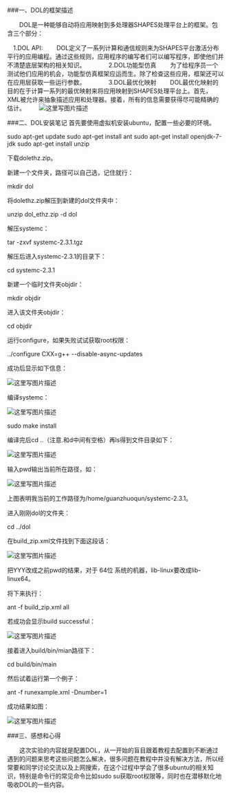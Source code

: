 ﻿###一、DOL的框架描述

　　DOL是一种能够自动将应用映射到多处理器SHAPES处理平台上的框架。包含三个部分：

 　1.DOL API:
 　　DOL定义了一系列计算和通信规则来为SHAPES平台激活分布平行的应用编程。通过这些规则，应用程序的编写者们可以编写程序，即使他们并不清楚底层架构的相关知识。
 　　
　 2.DOL功能型仿真
 　　为了给程序员一个测试他们应用的机会，功能型仿真框架应运而生。除了检查这些应用，框架还可以在应用层获取一些运行参数。
 　　
　 3.DOL最优化映射
 　　DOL最优化映射的目的在于计算一系列的最优映射来将应用映射到SHAPES处理平台上。首先，XML被允许来抽象描述应用和处理器。接着，所有的信息需要获得尽可能精确的估计。
 　　![这里写图片描述](http://img.blog.csdn.net/20161008205522484)

###二、DOL安装笔记
首先要使用虚拟机安装ubuntu，配置一些必要的环境。

sudo apt-get update
sudo apt-get install ant
 sudo apt-get install openjdk-7-jdk
sudo apt-get install unzip

下载dolethz.zip。

新建一个文件夹，路径可以自己选，记住就行：

mkdir dol

将dolethz.zip解压到新建的dol文件夹中：

unzip dol_ethz.zip -d dol

解压systemc：

tar -zxvf systemc-2.3.1.tgz

解压后进入systemc-2.3.1的目录下：

cd systemc-2.3.1

新建一个临时文件夹objdir：

mkdir objdir

进入该文件夹objdir：

cd objdir

运行configure，如果失败试试获取root权限：

../configure CXX=g++ --disable-async-updates

成功后显示如下信息：

![这里写图片描述](http://img.blog.csdn.net/20161008212132029)

编译systemc：

![这里写图片描述](http://img.blog.csdn.net/20161008212846779)

sudo make install

编译完后cd ..（注意.和d中间有空格）再ls得到文件目录如下：

![这里写图片描述](http://img.blog.csdn.net/20161008212545406)

输入pwd输出当前所在路径，如：

![这里写图片描述](http://img.blog.csdn.net/20161008212909201)

上图表明我当前的工作路径为/home/guanzhuoqun/systemc-2.3.1。

进入刚刚dol的文件夹：

cd ../dol

在build_zip.xml文件找到下面这段话：

![这里写图片描述](http://img.blog.csdn.net/20161008213238002)

把YYY改成之前pwd的结果，对于  64位 系统的机器，lib-linux要改成lib-linux64。

将下来执行：

ant -f build_zip.xml all

若成功会显示build successful：

![这里写图片描述](http://img.blog.csdn.net/20161008213513414)

接着进入build/bin/mian路径下：

cd build/bin/main

然后试着运行第一个例子：

ant -f runexample.xml -Dnumber=1

成功结果如图：

![这里写图片描述](http://img.blog.csdn.net/20161008213718363)

###三、感想和心得

　　这次实验的内容就是配置DOL，从一开始的盲目跟着教程去配置到不断通过遇到的问题来思考这些问题怎么解决，很多问题在教程中并没有解决方法，所以经常要和同学讨论交流以及上网搜索，在这个过程中学会了很多ubuntu的相关知识，特别是命令行的常见命令比如sudo su获取root权限等，同时也在潜移默化地吸收DOL的一些内容。